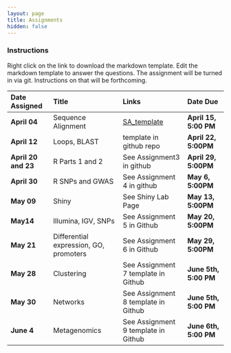 ```yaml
---
layout: page
title: Assignments
hidden: false
---
```



### Instructions

Right click on the link to download the markdown template.  Edit the markdown template to answer the questions.  The assignment will be turned in via git.  Instructions on that will be forthcoming.

| Date Assigned       | Title              | Links                                                                   | Date Due           |
|:--------------------|:-------------------|:------------------------------------------------------------------------|:-------------------|
| __April 04__        | Sequence Alignment | [SA_template]({{site.baseurl}}/assignments/Assignment_1_SA_template.md) | __April 15, 5:00 PM__  |
| __April 12__        | Loops, BLAST       | template in github repo                                                 | __April 22, 5:00PM__  |
| __April 20 and 23__ | R Parts 1 and 2    | See Assignment3 in github                                               | __April 29, 5:00PM__  |
| __April 30__           | R SNPs and GWAS    | See Assignment 4 in github                                              | __May 6, 5:00PM__ |
| __May 09__           | Shiny              | See Shiny Lab Page                                                      | __May 13, 5:00PM__    |
| __May14__           | Illumina, IGV, SNPs | See Assignment 5 in Github                                             | __May 20, 5:00PM__  |
| __May 21__          | Differential expression, GO, promoters  | See Assignment 6 in Github                         | __May 29, 5:00PM__  |
| __May 28__          | Clustering         | See Assignment 7 template in Github                                     | __June 5th, 5:00 PM__ |
| __May 30__          | Networks           | See Assignment 8 template in Github                                     | __June 5th, 5:00 PM__ |
| __June 4__          | Metagenomics       | See Assignment 9 template in Github                                     | __June 6th, 5:00 PM__ | -->
